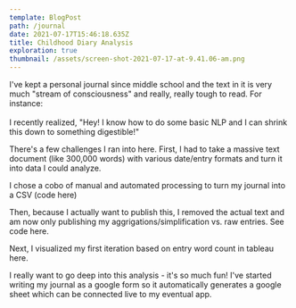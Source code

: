```yaml
---
template: BlogPost
path: /journal
date: 2021-07-17T15:46:18.635Z
title: Childhood Diary Analysis
exploration: true
thumbnail: /assets/screen-shot-2021-07-17-at-9.41.06-am.png
---
```

I've kept a personal journal since middle school and the text in it is very much "stream of consciousness" and really, really tough to read. For instance:\
\
I recently realized, "Hey! I know how to do some basic NLP and I can shrink this down to something digestible!"

There's a few challenges I ran into here. First, I had to take a massive text document (like 300,000 words) with various date/entry formats and turn it into data I could analyze.

I chose a cobo of manual and automated processing to turn my journal into a CSV (code here)

Then, because I actually want to publish this, I removed the actual text and am now only publishing my aggrigations/simplification vs. raw entries. See code here.

Next, I visualized my first iteration based on entry word count in tableau here.

I really want to go deep into this analysis - it's so much fun! I've started writing my journal as a google form so it automatically generates a google sheet which can be connected live to my eventual app.